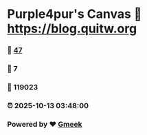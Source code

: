 # Purple4pur's Canvas :link: https://blog.quitw.org 
### :page_facing_up: [47](https://blog.quitw.org/tag.html) 
### :speech_balloon: 7 
### :hibiscus: 119023 
### :alarm_clock: 2025-10-13 03:48:00 
### Powered by :heart: [Gmeek](https://github.com/Meekdai/Gmeek)
